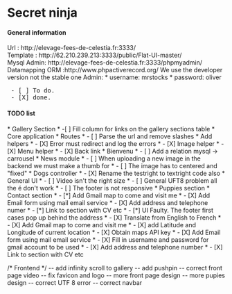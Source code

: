 <h1>Secret ninja</h1>

<h4>General information</h4>
Url : http://elevage-fees-de-celestia.fr:3333/<br />
Template : http://62.210.239.213:3333/public/Flat-UI-master/<br />
Mysql Admin: http://elevage-fees-de-celestia.fr:3333/phpmyadmin/<br />
Datamapping ORM :http://www.phpactiverecord.org/ We use the developer version not the stable one
Admin:
  * username: mrstocks
  * password: oliver


<pre>
 - [ ] To do.
 - [X] done.
</pre>

<h4>TODO list</h4>
  * Gallery Section
     * -[ ] Fill column for links on the gallery sections table
  * Core application
    * Routes
      * - [ ] Parse the url and remove slashes
    *  Add helpers
      * - [X] Error must redirect and log the errors  
      * - [X] Image helper
      * - [X] Menu helper
      * - [X] Back link
  * Bienvenu
    * - [ ] Add a relation mysql -> carrousel
  * News module
    * - [ ] When uploading a new image in the backend we must make a thumb for 
    * - [ ] The image has to centered and "fixed"
  * Dogs controller
    * - [X] Rename the testright to textright code also
  * General UI
    * - [ ] Video isn't the right size
    * - [ ] General UFT8 problem all the é don't work
    * - [ ] The footer is not responsive
  * Puppies section
  * Contact section
    * - [*] Add Gmail map to come and visit me
    * - [X] Add Email form using mail email service
    * - [X] Add address and telephone numer
    * - [*] Link to section with CV etc
    * - [*] UI Faulty. The footer first cases pop up behind the address
    * - [X]  Translate from English to French
    * - [X] Add Gmail map to come and visit me
    * - [X] add Latitude and Longitude of current location
    * - [X] Obtain maps API key
    * - [X] Add Email form using mail email service
    * - [X] Fill in username and password for gmail account to be used
    * - [X] Add address and telephone number
    * - [X] Link to section with CV etc

/* Frontend */
-- add infinity scroll to gallery
-- add pushpin
-- correct front page video
-- fix favicon and logo
-- more front page design
-- more pupies design
-- correct UTF 8 error
-- correct navbar